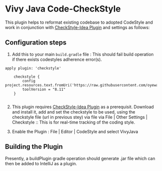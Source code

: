 # Vivy Java Code-CheckStyle

This plugin helps to reformat existing codebase to adopted CodeStyle and work in conjunction with [CheckStyle-Idea Plugin](https://plugins.jetbrains.com/plugin/1065-checkstyle-idea) and settings as follows:

## Configuration steps

1. Add this to your main ` build.gradle ` file : This should fail build operation if there exists codestyles adherence error(s).
```
apply plugin: 'checkstyle'

    checkstyle {
        config project.resources.text.fromUri('https://raw.githubusercontent.com/oyewaleoyelami/check/master/checkstyle.xml')
        toolVersion = "8.11"
    }
    
``` 
    
2. This plugin requires [CheckStyle-Idea Plugin](https://plugins.jetbrains.com/plugin/1065-checkstyle-idea) as a prerequisit. Download and install it, add and set the checkstyle to be used, using the checkstyle file (url in previous stey) via file via File | Other Settings | Checkstyle :: This is for real-time tracking of the coding style.

3. Enable the Plugin : File | Editor | CodeStyle  and select VivyJava

## Building the Plugin

Presently, a buildPlugin gradle operation should generate .jar file which can then be added to IntelliJ as a plugin.
